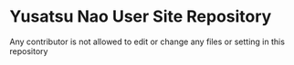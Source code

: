 # Yusatsu Nao User Site Repository

Any contributor is not allowed to edit or change any files or setting in this repository
